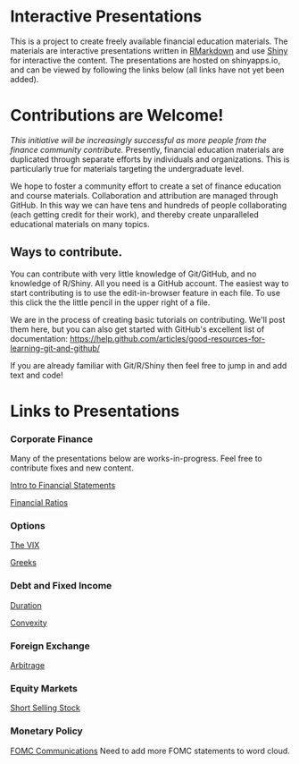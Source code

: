 # Interactive Presentations

This is a project to create freely available financial education materials. The materials are interactive presentations written in [RMarkdown](http://rmarkdown.rstudio.com/) and use [Shiny](http://shiny.rstudio.com/) for interactive the content.  The presentations are hosted on shinyapps.io, and can be viewed by following the links below (all links have not yet been added).

# Contributions are Welcome!

*This initiative will be increasingly successful as more people from the finance community contribute.*  Presently, financial education materials are duplicated through separate efforts by individuals and organizations. This is particularly true for materials targeting the undergraduate level.

We hope to foster a community effort to create a set of finance education and course materials. Collaboration and attribution are managed through GitHub.  In this way we can have tens and hundreds of people collaborating (each getting credit for their work), and thereby create unparalleled educational materials on many topics.

## Ways to contribute.

You can contribute with very little knowledge of Git/GitHub, and no knowledge of R/Shiny.  All you need is a GitHub account.  The easiest way to start contributing is to use the edit-in-browser feature in each file. To use this click the the little pencil in the upper right of a file.

We are in the process of creating basic tutorials on contributing. We'll post them here, but you can also get started with GitHub's excellent list of documentation: https://help.github.com/articles/good-resources-for-learning-git-and-github/

If you are already familiar with Git/R/Shiny then feel free to jump in and add text and code!  

# Links to Presentations

### Corporate Finance

Many of the presentations below are works-in-progress.  Feel free to contribute fixes and new content. 

[Intro to Financial Statements](https://micfm.shinyapps.io/basic_financial_statements)

[Financial Ratios](https://micfm.shinyapps.io/Financial_Ratios)


### Options

[The VIX](https://micfm.shinyapps.io/The_VIX/)

[Greeks](https://micfm.shinyapps.io/greeks)

### Debt and Fixed Income

[Duration](https://micfm.shinyapps.io/intro_duration/)

[Convexity](https://micfm.shinyapps.io/convexity/)

### Foreign Exchange

[Arbitrage](https://micfm.shinyapps.io/fx_arbitrage/)


### Equity Markets

[Short Selling Stock](https://micfm.shinyapps.io/short_selling_stock/)


### Monetary Policy

[FOMC Communications](https://micfm.shinyapps.io/fed_communications/)  Need to add more FOMC statements to word cloud.

